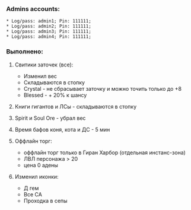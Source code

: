 ### Admins accounts:
    * Log/pass: admin1; Pin: 111111;
    * Log/pass: admin2; Pin: 111111;
    * Log/pass: admin3; Pin: 111111;
    * Log/pass: admin4; Pin: 111111;

### Выполнено:
1. Свитики заточек (все):
    
    * Изменил вес
    * Складываются в стопку
    * Crystal - не сбрасывает заточку и можно точить только до +8
    * Blessed - + 20% к шансу

2. Книги гигантов и ЛСы - складываются в стопку
3. Spirit и Soul Ore - убрал вес
4. Время бафов коня, кота и ДС - 5 мин
5. Оффлайн торг:
    * оффлайн торг только в Гиран Харбор (отдельная инстанс-зона)
    * ЛВЛ персонажа > 20
    * цена 0 адены
5. Изменил иконки:
    * Д гем
    * Все СА
    * Проходка в сепы    
